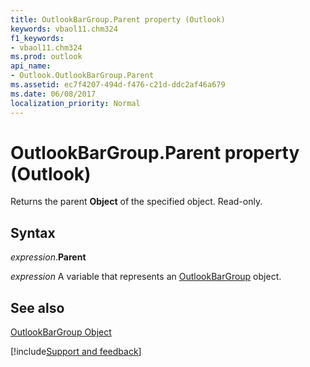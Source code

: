 ```yaml
---
title: OutlookBarGroup.Parent property (Outlook)
keywords: vbaol11.chm324
f1_keywords:
- vbaol11.chm324
ms.prod: outlook
api_name:
- Outlook.OutlookBarGroup.Parent
ms.assetid: ec7f4207-494d-f476-c21d-ddc2af46a679
ms.date: 06/08/2017
localization_priority: Normal
---
```



# OutlookBarGroup.Parent property (Outlook)

Returns the parent  **Object** of the specified object. Read-only.


## Syntax

_expression_.**Parent**

_expression_ A variable that represents an [OutlookBarGroup](Outlook.OutlookBarGroup.md) object.


## See also


[OutlookBarGroup Object](Outlook.OutlookBarGroup.md)

[!include[Support and feedback](~/includes/feedback-boilerplate.md)]